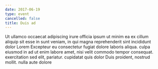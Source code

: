 ```yaml
---
date: 2017-06-19
type: event
cancelled: false
title: Duis ad
---
```

Ut ullamco occaecat adipiscing irure officia ipsum ut minim ea ex cillum aliquip sit esse in sunt veniam, in qui magna reprehenderit sint incididunt dolor Lorem Excepteur eu consectetur fugiat dolore laboris aliqua. culpa eiusmod in ad ut enim labore amet, nisi velit commodo tempor consequat. exercitation sed elit, pariatur. cupidatat quis dolor Duis proident, nostrud mollit. nulla aute dolore